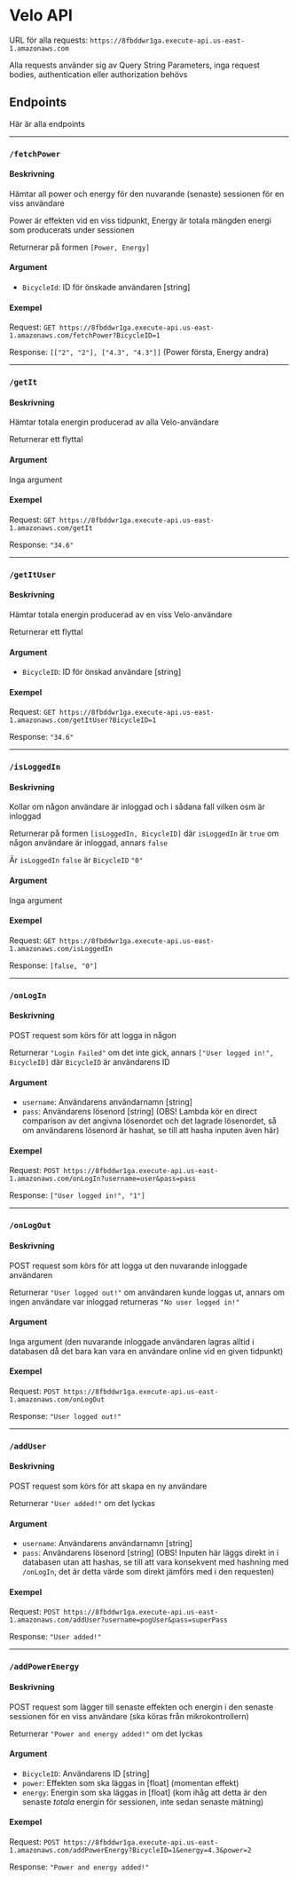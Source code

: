 # Velo API
URL för alla requests: `https://8fbddwr1ga.execute-api.us-east-1.amazonaws.com`

Alla requests använder sig av Query String Parameters, inga request bodies, authentication eller authorization behövs
## Endpoints
Här är alla endpoints

---

### `/fetchPower`
#### Beskrivning
Hämtar all power och energy för den nuvarande (senaste) sessionen för en viss användare

Power är effekten vid en viss tidpunkt, Energy är totala mängden energi som producerats under sessionen

Returnerar på formen `[Power, Energy]`
#### Argument
- `BicycleId`: ID för önskade användaren [string]

#### Exempel
Request: `GET https://8fbddwr1ga.execute-api.us-east-1.amazonaws.com/fetchPower?BicycleID=1`

Response: `[["2", "2"], ["4.3", "4.3"]]` (Power första, Energy andra)

---

### `/getIt`
#### Beskrivning
Hämtar totala energin producerad av alla Velo-användare

Returnerar ett flyttal
#### Argument
Inga argument

#### Exempel
Request: `GET https://8fbddwr1ga.execute-api.us-east-1.amazonaws.com/getIt`

Response: `"34.6"`

---

### `/getItUser`
#### Beskrivning
Hämtar totala energin producerad av en viss Velo-användare

Returnerar ett flyttal
#### Argument
- `BicycleID`: ID för önskad användare [string]

#### Exempel
Request: `GET https://8fbddwr1ga.execute-api.us-east-1.amazonaws.com/getItUser?BicycleID=1`

Response: `"34.6"`

---

### `/isLoggedIn`
#### Beskrivning
Kollar om någon användare är inloggad och i sådana fall vilken osm är inloggad

Returnerar på formen `[isLoggedIn, BicycleID]` där `isLoggedIn` är `true` om någon användare är inloggad, annars `false`

Är `isLoggedIn` `false` är `BicycleID` `"0"`
#### Argument
Inga argument

#### Exempel
Request: `GET https://8fbddwr1ga.execute-api.us-east-1.amazonaws.com/isLoggedIn`

Response: `[false, "0"]`

---

### `/onLogIn`
#### Beskrivning
POST request som körs för att logga in någon

Returnerar `"Login Failed"` om det inte gick, annars `["User logged in!", BicycleID]` där `BicycleID` är användarens ID
#### Argument
- `username`: Användarens användarnamn [string]
- `pass`: Användarens lösenord [string] (OBS! Lambda kör en direct comparison av det angivna lösenordet och det lagrade lösenordet, så om användarens lösenord är hashat, se till att hasha inputen även här)

#### Exempel
Request: `POST https://8fbddwr1ga.execute-api.us-east-1.amazonaws.com/onLogIn?username=user&pass=pass`

Response: `["User logged in!", "1"]`

---

### `/onLogOut`
#### Beskrivning
POST request som körs för att logga ut den nuvarande inloggade användaren

Returnerar `"User logged out!"` om användaren kunde loggas ut, annars om ingen användare var inloggad returneras `"No user logged in!"`
#### Argument
Inga argument (den nuvarande inloggade användaren lagras alltid i databasen då det bara kan vara en användare online vid en given tidpunkt)

#### Exempel
Request: `POST https://8fbddwr1ga.execute-api.us-east-1.amazonaws.com/onLogOut`

Response: `"User logged out!"`

---

### `/addUser`
#### Beskrivning
POST request som körs för att skapa en ny användare

Returnerar `"User added!"` om det lyckas
#### Argument
- `username`: Användarens användarnamn [string]
- `pass`: Användarens lösenord [string] (OBS! Inputen här läggs direkt in i databasen utan att hashas, se till att vara konsekvent med hashning med `/onLogIn`, det är detta värde som direkt jämförs med i den requesten)

#### Exempel
Request: `POST https://8fbddwr1ga.execute-api.us-east-1.amazonaws.com/addUser?username=pogUser&pass=superPass`

Response: `"User added!"`

---

### `/addPowerEnergy`
#### Beskrivning
POST request som lägger till senaste effekten och energin i den senaste sessionen för en viss användare (ska köras från mikrokontrollern)

Returnerar `"Power and energy added!"` om det lyckas
#### Argument
- `BicycleID`: Användarens ID [string]
- `power`: Effekten som ska läggas in [float] (momentan effekt)
- `energy`: Energin som ska läggas in [float] (kom ihåg att detta är den senaste *totala* energin för sessionen, inte sedan senaste mätning)

#### Exempel
Request: `POST https://8fbddwr1ga.execute-api.us-east-1.amazonaws.com/addPowerEnergy?BicycleID=1&energy=4.3&power=2`

Response: `"Power and energy added!"`
